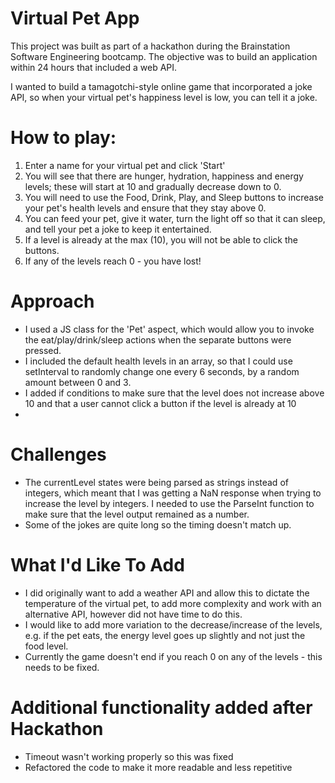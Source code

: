 # Virtual Pet App

This project was built as part of a hackathon during the Brainstation Software Engineering bootcamp. The objective was to build an application within 24 hours that included a web API.

I wanted to build a tamagotchi-style online game that incorporated a joke API, so when your virtual pet's happiness level is low, you can tell it a joke.

# How to play:

1. Enter a name for your virtual pet and click 'Start'
2. You will see that there are hunger, hydration, happiness and energy levels; these will start at 10 and gradually decrease down to 0.
3. You will need to use the Food, Drink, Play, and Sleep buttons to increase your pet's health levels and ensure that they stay above 0.
4. You can feed your pet, give it water, turn the light off so that it can sleep, and tell your pet a joke to keep it entertained.
5. If a level is already at the max (10), you will not be able to click the buttons.
6. If any of the levels reach 0 - you have lost!

# Approach

- I used a JS class for the 'Pet' aspect, which would allow you to invoke the eat/play/drink/sleep actions when the separate buttons were pressed.
- I included the default health levels in an array, so that I could use setInterval to randomly change one every 6 seconds, by a random amount between 0 and 3.
- I added if conditions to make sure that the level does not increase above 10 and that a user cannot click a button if the level is already at 10
-

# Challenges

- The currentLevel states were being parsed as strings instead of integers, which meant that I was getting a NaN response when trying to increase the level by integers. I needed to use the ParseInt function to make sure that the level output remained as a number.
- Some of the jokes are quite long so the timing doesn't match up.

# What I'd Like To Add

- I did originally want to add a weather API and allow this to dictate the temperature of the virtual pet, to add more complexity and work with an alternative API, however did not have time to do this.
- I would like to add more variation to the decrease/increase of the levels, e.g. if the pet eats, the energy level goes up slightly and not just the food level.
- Currently the game doesn't end if you reach 0 on any of the levels - this needs to be fixed.

# Additional functionality added after Hackathon

- Timeout wasn't working properly so this was fixed
- Refactored the code to make it more readable and less repetitive
